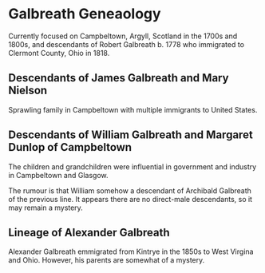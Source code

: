 # Galbreath Geneaology

Currently focused on Campbeltown, Argyll, Scotland in the 1700s and 1800s, and descendants of Robert Galbreath b. 1778 who immigrated to Clermont County, Ohio in 1818.

## Descendants of James Galbreath and Mary Nielson

Sprawling family in Campbeltown with multiple immigrants to United States.

## Descendants of William Galbreath and Margaret Dunlop of Campbeltown

The children and grandchildren were influential in government and industry in Campbeltown and Glasgow.  

The rumour is that William somehow a descendant of Archibald Galbreath of the previous line. It appears there are no direct-male descendants, so it may remain a mystery. 

## Lineage of Alexander Galbreath


Alexander Galbreath emmigrated from Kintrye in the 1850s to West Virgina and Ohio. However, his parents are somewhat of a mystery.
